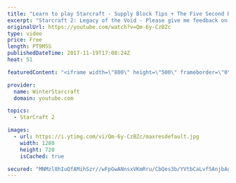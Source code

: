 ```yaml
---
title: "Learn to play Starcraft - Supply Block Tips + The Five Second Rule (Basic Guide & Tutorial)"
excerpt: "Starcraft 2: Legacy of the Void - Please give me feedback on this general video style/commentary, hopefully it helps you guys out!  Can very easily make more on different concepts if it is the right direction!  Sc2ReplayStats - http://www.sc2replaystats.com"
originalUrl: https://youtube.com/watch?v=Qm-6y-CzBZc
type: video
price: Free
length: PT9M5S
publishedDateTime: 2017-11-19T17:08:24Z
heat: 51

featuredContent: "<iframe width=\"800\" height=\"500\" frameborder=\"0\" src=\"https://www.youtube.com/embed/Qm-6y-CzBZc\" allow=\"accelerometer; autoplay; encrypted-media; gyroscope; picture-in-picture\" allowfullscreen></iframe>"

provider:
  name: WinterStarcraft
  domain: youtube.com

topics:
  - StarCraft 2

images:
  - url: https://i.ytimg.com/vi/Qm-6y-CzBZc/maxresdefault.jpg
    width: 1280
    height: 720
    isCached: true

secured: "MNMzl8hIuQfAMihSzr//wFpGwANnsxVKmRru/CbQes3b/YVtbCaLvf5AnjbAgtAlsVCjqNrXYbuxJ3her6cOJ4iFlaWwFiB5+SaR6HOeZpqTj0yFkyv7NFiRV41wWXiPJ0AiraqLpT6lsQljb3B/ShpgVeTE1VWXhXWTrqFxv07/plLUBHjjS2hG8UYsOtGV6+uvrYprSaoqmGaK2K6WgZk21IMwayJ/yBzxF6mA/EPOsBxS/X1he3u+xWk+YKH4iAlfS/0F3TKAF6ql33l84+t9o7kylk2v84ooSvi88F8kYOLck5QGOqyUKkvp+TRhjSV5Y2xvLMrwMqLctjrmYzvmDU40boolVYYzCHNW9V9yDifnh1LQlgWMBfHQ+u/6k7U3a2lrrYSFHo4mKTun2otSvhRvaspgQmPoR9Xz0eI=;ypOU8Qhtd/LD/oXZgm39Vg=="
---
```


